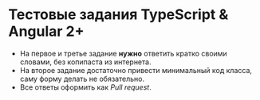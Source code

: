 # Тестовые задания TypeScript & Angular 2+
- На первое и третье задание **нужно** ответить кратко своими словами, без копипаста из интернета.
- На второе задание достаточно привести минимальный код класса, саму форму делать не обязательно.
- Все ответы оформить как *Pull request*.
